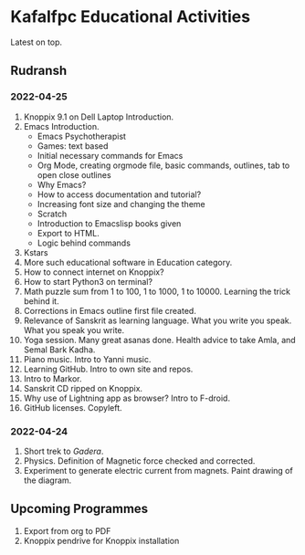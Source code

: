 # Kafalfpc Educational Activities

Latest on top. 

## Rudransh

### 2022-04-25

1. Knoppix 9.1 on Dell Laptop Introduction.
2. Emacs Introduction. 
    - Emacs Psychotherapist
    - Games: text based
    - Initial necessary commands for Emacs
    - Org Mode, creating orgmode file, basic commands, outlines, tab to open close outlines
    -  Why Emacs? 
    - How to access documentation and tutorial? 
    - Increasing font size and changing the theme
    - Scratch
    - Introduction to Emacslisp books given
    - Export to HTML. 
    - Logic behind commands
3. Kstars
4. More such educational software in Education category. 
5. How to connect internet on Knoppix? 
6. How to start Python3 on terminal? 
7. Math puzzle sum from 1 to 100, 1 to 1000, 1 to 10000. Learning the trick behind it. 
8. Corrections in Emacs outline first file created. 
9. Relevance of Sanskrit as learning language. What you write you speak. What you speak you write. 
10. Yoga session. Many great asanas done. Health advice to take Amla, and Semal Bark Kadha. 
11. Piano music. Intro to Yanni music. 
12. Learning GitHub. Intro to own site and repos.
13. Intro to Markor.
14. Sanskrit CD ripped on Knoppix.
15. Why use of Lightning app as browser? Intro to F-droid. 
16. GitHub licenses. Copyleft. 

### 2022-04-24
1. Short trek to _Gadera_. 
2. Physics. Definition of Magnetic force checked and corrected. 
3. Experiment to generate electric current from magnets. Paint drawing of the diagram. 

## Upcoming Programmes
1. Export from org to PDF
2. Knoppix pendrive for Knoppix installation
